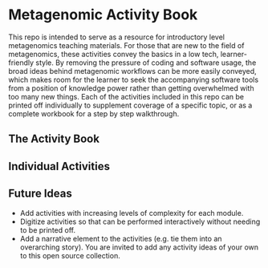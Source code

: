 # Metagenomic Activity Book
This repo is intended to serve as a resource for introductory level metagenomics teaching materials. For those that are new to the field of metagenomics, these activities convey the basics in a low tech, learner-friendly style. By removing the pressure of coding and software usage, the broad ideas behind metagenomic workflows can be more easily conveyed, which makes room for the learner to seek the accompanying software tools from a position of knowledge power rather than getting overwhelmed with too many new things. Each of the activities included in this repo can be printed off individually to supplement coverage of a specific topic, or as a complete workbook for a step by step walkthrough. 

## The Activity Book

## Individual Activities


## Future Ideas
- Add activities with increasing levels of complexity for each module.
- Digitize activities so that can be performed interactively without needing to be printed off.
- Add a narrative element to the activities (e.g. tie them into an overarching story).
You are invited to add any activity ideas of your own to this open source collection.
